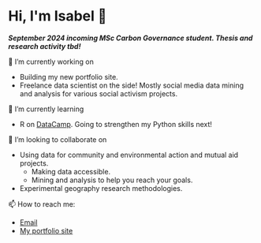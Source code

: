 # Hi, I'm Isabel 👋 
***September 2024 incoming MSc Carbon Governance student. Thesis and research activity tbd!***


🔭 I’m currently working on 
- Building my new portfolio site.
- Freelance data scientist on the side! Mostly social media data mining and analysis for various social activism projects.
  
🌱 I’m currently learning
- R on [DataCamp](https://www.datacamp.com/portfolio/isabelmdrummond). Going to strengthen my Python skills next!
  
👯 I’m looking to collaborate on
- Using data for community and environmental action and mutual aid projects.
  - Making data accessible.
  - Mining and analysis to help you reach your goals.
- Experimental geography research methodologies.
  
📫 How to reach me: 
- [Email](isabelmdrummond@gmail.com)
- [My portfolio site](isabeldrummond.ca)
